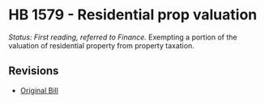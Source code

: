 # HB 1579 - Residential prop valuation
*Status: First reading, referred to Finance.*
Exempting a portion of the valuation of residential property from property taxation.

## Revisions
* [Original Bill](1/)